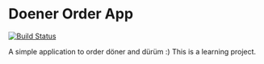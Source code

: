 # Doener Order App

[![Build Status](https://travis-ci.org/Isitar/Isitar.DoenerOrder.svg?branch=master)](https://travis-ci.org/Isitar/Isitar.DoenerOrder)
 
 A simple application to order döner and dürüm :)
 This is a learning project. 